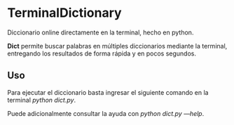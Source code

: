 # TerminalDictionary
Diccionario online directamente en la terminal, hecho en python. 

**Dict** permite buscar palabras en múltiples diccionarios mediante la terminal, entregando los resultados de forma rápida y en pocos segundos.

## Uso
Para ejecutar el diccionario basta ingresar el siguiente comando en la terminal _python dict.py_.

Puede adicionalmente consultar la ayuda con _python dict.py —help_.
